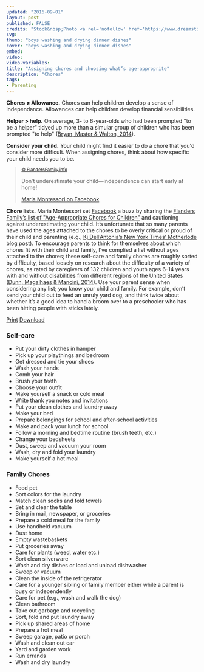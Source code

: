 ```yaml
---
updated: "2016-09-01"
layout: post
published: FALSE
credits: "Stock&nbsp;Photo <a rel='nofollow' href='https://www.dreamstime.com/stock-image-two-boys-doing-dishes-image18152001' target="_blank">&copy;&nbsp;Marcelmooij</a>"
svg:
thumb: "boys washing and drying dinner dishes"
cover: "boys washing and drying dinner dishes"
embed:
video:
video-variables:
title: "Assigning chores and choosing what’s age-approprite"
description: "Chores"
tags:
- Parenting
---
```

<strong>Chores &ne; Allowance.</strong> Chores can help children develop a sense of independance. Allowances can help children develop financial sensibilities. 

<strong>Helper > help.</strong> On average, 3- to 6-year-olds who had been prompted "to be a helper" tidyed up more than a simular group of children who has been prompted "to help" (<a rel="nofollow" href="http://dx.doi.org/10.1111/cdev.12244" target="_blank">Bryan, Master & Walton, 2014</a>).

<strong>Consider your child.</strong> Your child might find it easier to do a chore that you'd consider more difficult. When assigning chores, think about how specific your child needs you to be.

<blockquote cite="http://www.flandersfamily.info/web/age-appropriate-chores-for-children/"><div>
	<p><a rel="nofollow" href="{{site.cache}}/Age-Appropriate-Chore-Chart-for-Children.pdf"><amp-img src="{{site.cache}}/320/Age-Appropriate-Chore-Chart-for-Children.jpg" srcset="{{site.cache}}/320/Age-Appropriate-Chore-Chart-for-Children.jpg 320w,{{site.cache}}/640/Age-Appropriate-Chore-Chart-for-Children.jpg 640w,{{site.cache}}/1280/Age-Appropriate-Chore-Chart-for-Children.jpg 1280w,{{site.cache}}/1920/Age-Appropriate-Chore-Chart-for-Children.jpg 1920w"></amp-img></a></p>
	<p class="citation"><small><a rel="nofollow" href="http://www.flandersfamily.info/web/age-appropriate-chores-for-children/" target="_blank">&copy; FlandersFamily.info</a></small></p>
	<p>Don’t underestimate your child&mdash;independence can start early at home!</p>
	<div class="citation"><a rel="nofollow" href="https://www.facebook.com/mariamontessori/posts/10151850817851345" target="_blank">Maria Montessori on Facebook</a></div>
</div></blockquote>

<strong>Chore lists.</strong> Maria Montessori set <a rel="nofollow" href="https://www.facebook.com/mariamontessori/posts/10151850817851345" target="_blank">Facebook</a> a buzz by sharing the <a rel="nofollow" href="http://www.flandersfamily.info/web/age-appropriate-chores-for-children/" target="_blank">Flanders Family’s list of "Age-Appropriate Chores for Children"</a> and cautioning against underestimating your child. It’s unfortunate that so many parents have used the ages attached to the chores to be overly critical or proud of their child and parenting (e.g., <a rel="nofollow" href="http://parenting.blogs.nytimes.com/2014/01/27/age-appropriate-chores-for-children-and-why-theyre-not-doing-them/" target="_blank">Kj Dell’Antonia’s New York Times’ Motherlode blog post</a>). To encourage parents to think for themselves about which chores fit with their child and family, I’ve complied a list without ages attached to the chores; these self-care and family chores are roughly sorted by difficulty, based loosely on research about the difficulty of a variety of chores, as rated by caregivers of 132 children and youth ages 6-14 years with and without disabilities from different regions of the United States (<a rel="nofollow" href="http://dx.doi.org/10.5014/ajot.2014.010454" target="_blank">Dunn, Magalhaes & Mancini, 2014</a>). Use your parent sense when considering any list; you know your child and family. For example, don’t send your child out to feed an unruly yard dog, and think twice about whether it’s a good idea to hand a broom over to a preschooler who has been hitting people with sticks lately.
<div>
	<div class="buttons">
		<a class="button" href="{{site.url}}/chores.pdf">Print</a>
		<a class="button" href="{{site.url}}/chores.pdf" download="CDavidMaxey-Self-Care-and-Family-Chores.pdf">Download</a>
	</div>
</div>
<h3>Self-care</h3>
<ul class="square">
	<li>Put your dirty clothes in hamper</li>
	<li>Pick up your playthings and bedroom</li>
	<li>Get dressed and tie your shoes</li>
	<li>Wash your hands</li>
	<li>Comb your hair</li>
	<li>Brush your teeth</li>
	<li>Choose your outfit</li>
	<li>Make yourself a snack or cold meal</li>
	<li>Write thank you notes and invitations</li>
	<li>Put your clean clothes and laundry away</li>
	<li>Make your bed</li>
	<li>Prepare belongings for school and after-school activities</li>
	<li>Make and pack your lunch for school</li>
	<li>Follow a morning and bedtime routine (brush teeth, etc.)</li>
	<li>Change your bedsheets</li>
	<li>Dust, sweep and vacuum your room</li>
	<li>Wash, dry and fold your laundry</li>
	<li>Make yourself a hot meal</li>
</ul>
<h3>Family Chores</h3>
<ul class="circle">
	<li>Feed pet</li>
	<li>Sort colors for the laundry</li>
	<li>Match clean socks and fold towels</li>
	<li>Set and clear the table</li>
	<li>Bring in mail, newspaper, or groceries</li>
	<li>Prepare a cold meal for the family</li>
	<li>Use handheld vacuum</li>
	<li>Dust home</li>
	<li>Empty wastebaskets</li>
	<li>Put groceries away</li>
	<li>Care for plants (weed, water etc.)</li>
	<li>Sort clean silverware</li>
	<li>Wash and dry dishes or load and unload dishwasher</li>
	<li>Sweep or vacuum</li>
	<li>Clean the inside of the refrigerator</li>
	<li>Care for a younger sibling or family member either while a parent is busy or independently</li>
	<li>Care for pet (e.g., wash and walk the dog)</li>
	<li>Clean bathroom</li>
	<li>Take out garbage and recycling</li>
	<li>Sort, fold and put laundry away</li>
	<li>Pick up shared areas of home</li>
	<li>Prepare a hot meal</li>
	<li>Sweep garage, patio or porch</li>
	<li>Wash and clean out car</li>
	<li>Yard and garden work</li>
	<li>Run errands</li>
	<li>Wash and dry laundry</li>
</ul>